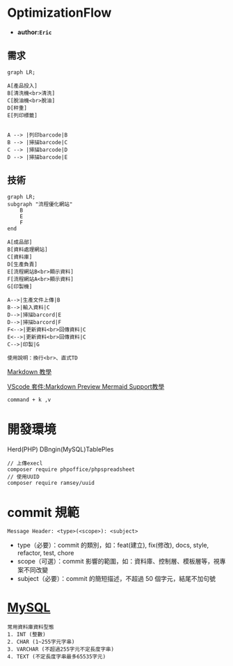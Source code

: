 # OptimizationFlow
- **author:`Eric`**

## 需求
```mermaid
graph LR;

A[產品投入]
B[清洗機<br>清洗]
C[脫油機<br>脫油]
D[秤重]
E[列印標籤]


A --> |列印barcode|B
B --> |掃描barcode|C
C --> |掃描barcode|D
D --> |掃描barcode|E
```
## 技術
```mermaid
graph LR;
subgraph "流程優化網站"
    B
    E
    F
end

A[成品部]
B[資料處理網站]
C[資料庫]
D[生產負責]
E[流程網站B<br>顯示資料]
F[流程網站A<br>顯示資料]
G[印製機]

A-->|生產文件上傳|B
B-->|輸入資料|C
D-->|掃描barcord|E
D-->|掃描barcord|F
F<-->|更新資料<br>回傳資料|C
E<-->|更新資料<br>回傳資料|C
C-->|印製|G
```
```
使用說明：換行<br>、直式TD
```
[Markdown 教學](https://gist.github.com/christech1117/6dc5221c177104990767d6490ad8c7ba)

[VScode 套件:Markdown Preview Mermaid Support教學](https://aa333536.pixnet.net/blog/post/119862210)
```
command + k ,v
```

# 開發環境
Herd(PHP)
DBngin(MySQL)TablePles

```
// 上傳execl
composer require phpoffice/phpspreadsheet
// 使用UUID
composer require ramsey/uuid
```

# commit 規範
```
Message Header: <type>(<scope>): <subject>
```
*   type（必要）：commit 的類別，如：feat(建立), fix(修改), docs, style, refactor, test, chore
*   scope（可選）：commit 影響的範圍，如：資料庫、控制層、模板層等，視專案不同改變
*   subject（必要）：commit 的簡短描述，不超過 50 個字元，結尾不加句號



# [MySQL](https://note.drx.tw/2012/12/mysql-syntax.html)
```
常用資料庫資料型態
1. INT (整數)
2. CHAR (1~255字元字串)
3. VARCHAR (不超過255字元不定長度字串)
4. TEXT (不定長度字串最多65535字元)
```
